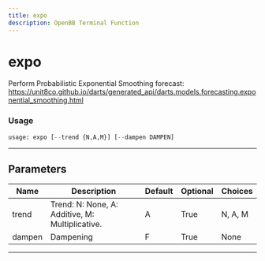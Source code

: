 ```yaml
---
title: expo
description: OpenBB Terminal Function
---
```


# expo

Perform Probabilistic Exponential Smoothing forecast: https://unit8co.github.io/darts/generated_api/darts.models.forecasting.exponential_smoothing.html

### Usage

```python
usage: expo [--trend {N,A,M}] [--dampen DAMPEN]
```

---

## Parameters

| Name | Description | Default | Optional | Choices |
| ---- | ----------- | ------- | -------- | ------- |
| trend | Trend: N: None, A: Additive, M: Multiplicative. | A | True | N, A, M |
| dampen | Dampening | F | True | None |
---

